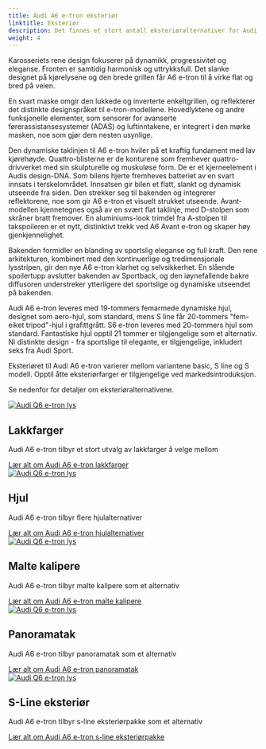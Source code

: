 ```yaml
---
title: Audi A6 e-tron eksteriør
linktitle: Eksteriør
description: Det finnes et stort antall eksteriøralternativer for Audi A6 e-tron. Lakkfarger, karosseriformer, hjul, lakkstiler, forskjellige optikker, farger i grillen, speiltyper og mange flere alternativer gjør det mulig å bestille bilen etter dine preferanser.
weight: 4
---
```

<!-- markdownlint-disable MD033 -->
<!-- markdownlint-disable MD010 -->

Karosseriets rene design fokuserer på dynamikk, progressivitet og eleganse. Fronten er samtidig harmonisk og uttrykksfull. Det slanke designet på kjørelysene og den brede grillen får A6 e-tron til å virke flat og bred på veien.

En svart maske omgir den lukkede og inverterte enkeltgrillen, og reflekterer det distinkte designspråket til e-tron-modellene. Hovedlyktene og andre funksjonelle elementer, som sensorer for avanserte førerassistansesystemer (ADAS) og luftinntakene, er integrert i den mørke masken, noe som gjør dem nesten usynlige.

Den dynamiske taklinjen til A6 e-tron hviler på et kraftig fundament med lav kjørehøyde. Quattro-blisterne er de konturene som fremhever quattro-drivverket med sin skulpturelle og muskuløse form. De er et kjerneelement i Audis design-DNA. Som bilens hjerte fremheves batteriet av en svart innsats i terskelområdet. Innsatsen gir bilen et flatt, slankt og dynamisk utseende fra siden. Den strekker seg til bakenden og integrerer reflektorene, noe som gir A6 e-tron et visuelt strukket utseende. Avant-modellen kjennetegnes også av en svært flat taklinje, med D-stolpen som skråner bratt fremover. En aluminiums-look trimdel fra A-stolpen til takspoileren er et nytt, distinktivt trekk ved A6 Avant e-tron og skaper høy gjenkjennelighet.

Bakenden formidler en blanding av sportslig eleganse og full kraft. Den rene arkitekturen, kombinert med den kontinuerlige og tredimensjonale lysstripen, gir den nye A6 e-tron klarhet og selvsikkerhet. En slående spoilertupp avslutter bakenden av Sportback, og den iøynefallende bakre diffusoren understreker ytterligere det sportslige og dynamiske utseendet på bakenden.

Audi A6 e-tron leveres med 19-tommers femarmede dynamiske hjul, designet som aero-hjul, som standard, mens S line får 20-tommers "fem-eiket tripod"-hjul i grafittgrått. S6 e-tron leveres med 20-tommers hjul som standard. Fantastiske hjul opptil 21 tommer er tilgjengelige som et alternativ. Ni distinkte design - fra sportslige til elegante, er tilgjengelige, inkludert seks fra Audi Sport.

Eksteriøret til Audi A6 e-tron varierer mellom variantene basic, S line og S modell. Opptil åtte eksteriørfarger er tilgjengelige ved markedsintroduksjon.

Se nedenfor for detaljer om eksteriøralternativene.

<div class="container p-3 mb-4 bg-body-tertiary rounded border">
    <a href="paint/"><img src="https://media.electrichasgoneaudi.net/multimedia/models/a6-e-tron/exterior/paint/plasmablue_1_st.jpg" class="img-fluid mb-2" alt="Audi Q6 e-tron lys" ></a>
    <h2>Lakkfarger</h2>
    <p>
        Audi A6 e-tron tilbyr et stort utvalg av lakkfarger å velge mellom
    </p>
    <a href="paint/" class="btn btn-outline-primary" role="button">Lær alt om Audi A6 e-tron lakkfarger</a>
</div>
<div class="container p-3 mb-4 bg-body-tertiary rounded border">
    <a href="wheels/"><img src="https://media.electrichasgoneaudi.net/multimedia/models/a6-e-tron/exterior/wheels/wheels_1_st.jpg" class="img-fluid mb-2" alt="Audi Q6 e-tron lys" ></a>
    <h2>Hjul</h2>
    <p>
        Audi A6 e-tron tilbyr flere hjulalternativer
    </p>
    <a href="wheels/" class="btn btn-outline-primary" role="button">Lær alt om Audi A6 e-tron hjulalternativer</a>
</div>
<div class="container p-3 mb-4 bg-body-tertiary rounded border">
    <a href="paintedcalibers/"><img src="https://media.electrichasgoneaudi.net/multimedia/models/a6-e-tron/exterior/paintedcalibers/calibers_1_st.jpg" class="img-fluid mb-2" alt="Audi Q6 e-tron lys" ></a>
    <h2>Malte kalipere</h2>
    <p>
        Audi A6 e-tron tilbyr malte kalipere som et alternativ
    </p>
    <a href="paintedcalibers/" class="btn btn-outline-primary" role="button">Lær alt om Audi A6 e-tron malte kalipere</a>
</div>
<div class="container p-3 mb-4 bg-body-tertiary rounded border">
    <a href="panoramicroof/"><img src="https://media.electrichasgoneaudi.net/multimedia/models/a6-e-tron/exterior/panoramicroof/roof_1_st.jpg" class="img-fluid mb-2" alt="Audi Q6 e-tron lys" ></a>
    <h2>Panoramatak</h2>
    <p>
        Audi A6 e-tron tilbyr panoramatak som et alternativ
    </p>
    <a href="panoramicroof/" class="btn btn-outline-primary" role="button">Lær alt om Audi A6 e-tron panoramatak</a>
</div>
<div class="container p-3 mb-4 bg-body-tertiary rounded border">
    <a href="s-line/"><img src="https://media.electrichasgoneaudi.net/multimedia/models/a6-e-tron/exterior/s-line/sline_1_st.jpg" class="img-fluid mb-2" alt="Audi Q6 e-tron lys" ></a>
    <h2>S-Line eksteriør</h2>
    <p>
        Audi A6 e-tron tilbyr s-line eksteriørpakke som et alternativ
    </p>
    <a href="s-line/" class="btn btn-outline-primary" role="button">Lær alt om Audi A6 e-tron s-line eksteriørpakke</a>
</div>